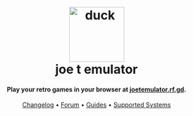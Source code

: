 <h1 align="center">
  <br>
  <a href="https://joetemulator.rf.gd">
<img src="https://cdn.jsdelivr.net/gh/joethun/joetemulator@main/duck.png" alt="duck" width="125"/>
</a>
  <br>
  joe t emulator
  <br>
</h1>

<h4 align="center">Play your retro games in your browser at <a href="https://joetemulator.rf.gd" target="_blank">joetemulator.rf.gd</a>.</h4>

<p align="center">
  <a href="https://github.com/joethun/joetemulator/wiki/Changelog">Changelog</a> •
  <a href="https://github.com/joethun/joetemulator/discussions">Forum</a> •
  <a href="https://github.com/joethun/joetemulator/wiki/Guides">Guides</a> •
  <a href="https://github.com/joethun/joetemulator/wiki/Supported-Systems">Supported Systems</a>
</p>
